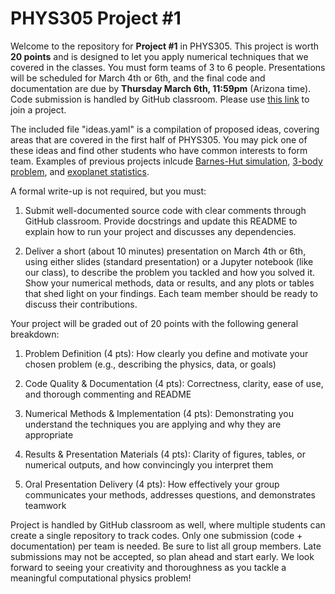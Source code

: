 # PHYS305 Project #1

Welcome to the repository for **Project #1** in PHYS305.
This project is worth **20 points** and is designed to let you apply
numerical techniques that we covered in the classes.
You must form teams of 3 to 6 people.
Presentations will be scheduled for March 4th or 6th, and the final
code and documentation are due by **Thursday March 6th, 11:59pm**
(Arizona time).
Code submission is handled by GitHub classroom.
Please use [this link](https://classroom.github.com/a/02xVMVb2) to
join a project.

The included file "ideas.yaml" is a compilation of proposed ideas,
covering areas that are covered in the first half of PHYS305.
You may pick one of these ideas and find other students who have
common interests to form team.
Examples of previous projects inlcude
[Barnes-Hut simulation](https://github.com/uarizona-2022spring-phys105a/AG-Project-2),
[3-body problem](https://github.com/uarizona-2022spring-phys105a/adelawad-Three-Body-Problem-Project-2), and
[exoplanet statistics](https://github.com/ua-2024q3-astr513/ASTRSTATS513_final).

A formal write-up is not required, but you must:

1. Submit well-documented source code with clear comments through
   GitHub classroom.
   Provide docstrings and update this README to explain how to run
   your project and discusses any dependencies.

2. Deliver a short (about 10 minutes) presentation on March 4th or
   6th, using either slides (standard presentation) or a Jupyter
   notebook (like our class), to describe the problem you tackled and
   how you solved it.
   Show your numerical methods, data or results, and any plots or
   tables that shed light on your findings.
   Each team member should be ready to discuss their contributions.

Your project will be graded out of 20 points with the following
general breakdown:

1. Problem Definition (4 pts): How clearly you define and motivate
   your chosen problem (e.g., describing the physics, data, or goals)

2. Code Quality & Documentation (4 pts): Correctness, clarity, ease of
   use, and thorough commenting and README

3. Numerical Methods & Implementation (4 pts): Demonstrating you
   understand the techniques you are applying and why they are
   appropriate

4. Results & Presentation Materials (4 pts): Clarity of figures,
   tables, or numerical outputs, and how convincingly you interpret
   them

5. Oral Presentation Delivery (4 pts): How effectively your group
   communicates your methods, addresses questions, and demonstrates
   teamwork

Project is handled by GitHub classroom as well, where multiple
students can create a single repository to track codes.
Only one submission (code + documentation) per team is needed.
Be sure to list all group members.
Late submissions may not be accepted, so plan ahead and start
early.
We look forward to seeing your creativity and thoroughness as you
tackle a meaningful computational physics problem!

